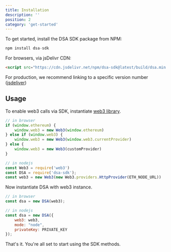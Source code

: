 ```yaml
---
title: Installation
description: ''
position: 2
category: 'get-started'
---
```


To get started, install the DSA SDK package from NPM:

```javascript
npm install dsa-sdk
```

For browsers, via jsDelivr CDN:

```html
<script src="https://cdn.jsdelivr.net/npm/dsa-sdk@latest/build/dsa.min.js"></script>
```

For production, we recommend linking to a specific version number ([jsdeliver](https://www.jsdelivr.com/package/npm/dsa-sdk))
    
## Usage

To enable web3 calls via SDK, instantiate [web3 library](https://github.com/ethereum/web3.js/#installation).

```javascript
// in browser
if (window.ethereum) {
    window.web3 = new Web3(window.ethereum)
} else if (window.web3) {
    window.web3 = new Web3(window.web3.currentProvider)
} else {
    window.web3 = new Web3(customProvider)
}

// in nodejs
const Web3 = require('web3')
const DSA = require('dsa-sdk');
const web3 = new Web3(new Web3.providers.HttpProvider(ETH_NODE_URL))
```

Now instantiate DSA with web3 instance.

```javascript
// in browser
const dsa = new DSA(web3);

// in nodejs
const dsa = new DSA({
    web3: web3,
    mode: "node",
    privateKey: PRIVATE_KEY
});
```

That's it. You're all set to start using the SDK methods.